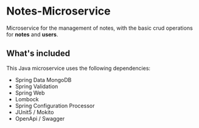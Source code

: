 # Notes-Microservice
Microservice for the management of notes, with the basic crud operations for **notes** and **users**.

## What's included
This Java microservice uses the following dependencies:
- Spring Data MongoDB
- Spring Validation
- Spring Web
- Lombock
- Spring Configuration Processor
- JUnit5 / Mokito
- OpenApi / Swagger
